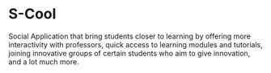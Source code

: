 # S-Cool
Social Application that bring students closer to learning by offering more interactivity with professors, 
quick access to learning modules and tutorials, joining innovative groups of certain students who aim to give innovation, 
and a lot much more.
